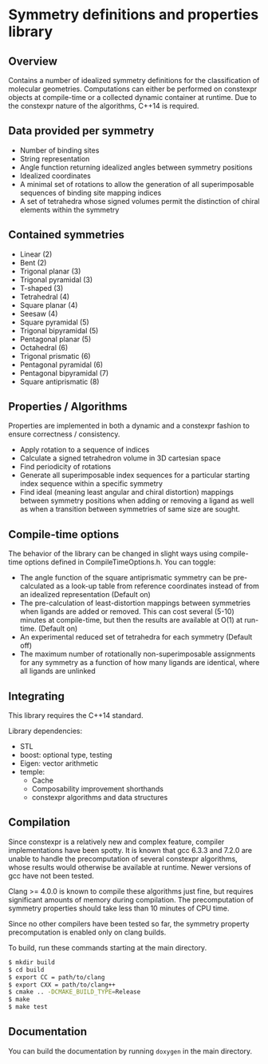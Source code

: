 # Symmetry definitions and properties library
## Overview

Contains a number of idealized symmetry definitions for the classification of
molecular geometries. Computations can either be performed on constexpr objects
at compile-time or a collected dynamic container at runtime. Due to the
constexpr nature of the algorithms, C++14 is required.


## Data provided per symmetry

- Number of binding sites
- String representation
- Angle function returning idealized angles between symmetry positions
- Idealized coordinates
- A minimal set of rotations to allow the generation of all superimposable
  sequences of binding site mapping indices
- A set of tetrahedra whose signed volumes permit the distinction of chiral
  elements within the symmetry


## Contained symmetries

- Linear (2)
- Bent (2)
- Trigonal planar (3)
- Trigonal pyramidal (3)
- T-shaped (3)
- Tetrahedral (4)
- Square planar (4)
- Seesaw (4)
- Square pyramidal (5)
- Trigonal bipyramidal (5)
- Pentagonal planar (5)
- Octahedral (6)
- Trigonal prismatic (6)
- Pentagonal pyramidal (6)
- Pentagonal bipyramidal (7)
- Square antiprismatic (8)


## Properties / Algorithms

Properties are implemented in both a dynamic and a constexpr fashion to ensure
correctness / consistency.

- Apply rotation to a sequence of indices
- Calculate a signed tetrahedron volume in 3D cartesian space
- Find periodicity of rotations
- Generate all superimposable index sequences for a particular starting index
  sequence within a specific symmetry
- Find ideal (meaning least angular and chiral distortion) mappings between
  symmetry positions when adding or removing a ligand as well as when a
  transition between symmetries of same size are sought.


## Compile-time options

The behavior of the library can be changed in slight ways using compile-time
options defined in CompileTimeOptions.h. You can toggle:

- The angle function of the square antiprismatic symmetry can be pre-calculated
  as a look-up table from reference coordinates instead of from an idealized 
  representation (Default on)
- The pre-calculation of least-distortion mappings between symmetries when 
  ligands are added or removed. This can cost several (5-10) minutes at
  compile-time, but then the results are available at O(1) at run-time.
  (Default on)
- An experimental reduced set of tetrahedra for each symmetry (Default off)
- The maximum number of rotationally non-superimposable assignments for any
  symmetry as a function of how many ligands are identical, where all ligands
  are unlinked


## Integrating

This library requires the C++14 standard.

Library dependencies:

- STL
- boost: optional type, testing
- Eigen: vector arithmetic
- temple:
  - Cache
  - Composability improvement shorthands
  - constexpr algorithms and data structures


## Compilation

Since constexpr is a relatively new and complex feature, compiler
implementations have been spotty. It is known that gcc 6.3.3 and 7.2.0 are
unable to handle the precomputation of several constexpr algorithms, whose
results would otherwise be available at runtime. Newer versions of gcc have not
been tested.

Clang >= 4.0.0 is known to compile these algorithms just fine, but requires 
significant amounts of memory during compilation. The precomputation of symmetry
properties should take less than 10 minutes of CPU time.

Since no other compilers have been tested so far, the symmetry property
precomputation is enabled only on clang builds.

To build, run these commands starting at the main directory.

```bash
$ mkdir build
$ cd build
$ export CC = path/to/clang
$ export CXX = path/to/clang++
$ cmake .. -DCMAKE_BUILD_TYPE=Release
$ make
$ make test
```

## Documentation

You can build the documentation by running `doxygen` in the main directory.
